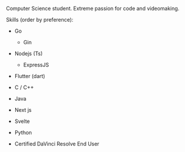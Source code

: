 Computer Science student.
Extreme passion for code and videomaking.

Skills (order by preference):
- Go
  - Gin
- Nodejs (Ts)
  - ExpressJS
- Flutter (dart)
- C / C++
- Java
- Next js
- Svelte
- Python

- Certified DaVinci Resolve End User
